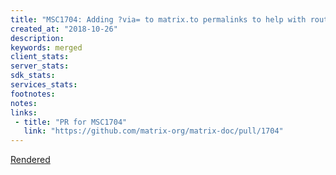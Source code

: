 ```yaml
---
title: "MSC1704: Adding ?via= to matrix.to permalinks to help with routing"
created_at: "2018-10-26"
description:
keywords: merged
client_stats:
server_stats:
sdk_stats:
services_stats:
footnotes:
notes:
links:
 - title: "PR for MSC1704"
   link: "https://github.com/matrix-org/matrix-doc/pull/1704"
---
```

[Rendered](https://github.com/matrix-org/matrix-doc/blob/master/proposals/1704-matrix.to-permalinks.md)
